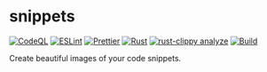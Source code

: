 # snippets

[![CodeQL](https://github.com/youzarsiph/snippets/actions/workflows/codeql.yml/badge.svg)](https://github.com/youzarsiph/snippets/actions/workflows/codeql.yml)
[![ESLint](https://github.com/youzarsiph/snippets/actions/workflows/eslint.yml/badge.svg)](https://github.com/youzarsiph/snippets/actions/workflows/eslint.yml)
[![Prettier](https://github.com/youzarsiph/snippets/actions/workflows/prettier.yml/badge.svg)](https://github.com/youzarsiph/snippets/actions/workflows/prettier.yml)
[![Rust](https://github.com/youzarsiph/snippets/actions/workflows/rust.yml/badge.svg)](https://github.com/youzarsiph/snippets/actions/workflows/rust.yml)
[![rust-clippy analyze](https://github.com/youzarsiph/snippets/actions/workflows/rust-clippy.yml/badge.svg)](https://github.com/youzarsiph/snippets/actions/workflows/rust-clippy.yml)
[![Build](https://github.com/youzarsiph/snippets/actions/workflows/main.yml/badge.svg)](https://github.com/youzarsiph/snippets/actions/workflows/main.yml)

Create beautiful images of your code snippets.
